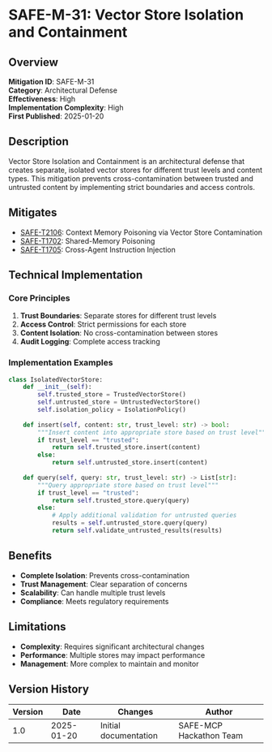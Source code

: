 # SAFE-M-31: Vector Store Isolation and Containment

## Overview
**Mitigation ID**: SAFE-M-31  
**Category**: Architectural Defense  
**Effectiveness**: High  
**Implementation Complexity**: High  
**First Published**: 2025-01-20

## Description
Vector Store Isolation and Containment is an architectural defense that creates separate, isolated vector stores for different trust levels and content types. This mitigation prevents cross-contamination between trusted and untrusted content by implementing strict boundaries and access controls.

## Mitigates
- [SAFE-T2106](../../techniques/SAFE-T2106/README.md): Context Memory Poisoning via Vector Store Contamination
- [SAFE-T1702](../../techniques/SAFE-T1702/README.md): Shared-Memory Poisoning
- [SAFE-T1705](../../techniques/SAFE-T1705/README.md): Cross-Agent Instruction Injection

## Technical Implementation

### Core Principles
1. **Trust Boundaries**: Separate stores for different trust levels
2. **Access Control**: Strict permissions for each store
3. **Content Isolation**: No cross-contamination between stores
4. **Audit Logging**: Complete access tracking

### Implementation Examples

```python
class IsolatedVectorStore:
    def __init__(self):
        self.trusted_store = TrustedVectorStore()
        self.untrusted_store = UntrustedVectorStore()
        self.isolation_policy = IsolationPolicy()
    
    def insert(self, content: str, trust_level: str) -> bool:
        """Insert content into appropriate store based on trust level"""
        if trust_level == "trusted":
            return self.trusted_store.insert(content)
        else:
            return self.untrusted_store.insert(content)
    
    def query(self, query: str, trust_level: str) -> List[str]:
        """Query appropriate store based on trust level"""
        if trust_level == "trusted":
            return self.trusted_store.query(query)
        else:
            # Apply additional validation for untrusted queries
            results = self.untrusted_store.query(query)
            return self.validate_untrusted_results(results)
```

## Benefits
- **Complete Isolation**: Prevents cross-contamination
- **Trust Management**: Clear separation of concerns
- **Scalability**: Can handle multiple trust levels
- **Compliance**: Meets regulatory requirements

## Limitations
- **Complexity**: Requires significant architectural changes
- **Performance**: Multiple stores may impact performance
- **Management**: More complex to maintain and monitor

## Version History
| Version | Date | Changes | Author |
|---------|------|---------|--------|
| 1.0 | 2025-01-20 | Initial documentation | SAFE-MCP Hackathon Team |
